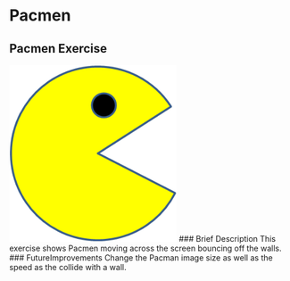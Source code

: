 # Pacmen
## Pacmen Exercise 
<img src= "./images/PacMan1.png" width='300'/>
### Brief Description
This exercise shows Pacmen moving across the screen bouncing off the walls.
### FutureImprovements
Change the Pacman image size as well as the speed as the collide with a wall.

